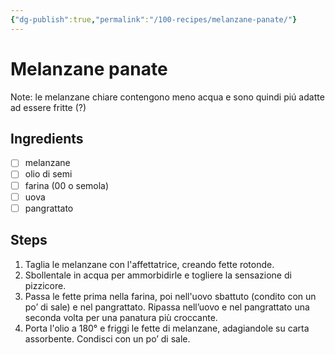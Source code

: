 ```yaml
---
{"dg-publish":true,"permalink":"/100-recipes/melanzane-panate/"}
---
```


# Melanzane panate
Note: le melanzane chiare contengono meno acqua e sono quindi piú adatte ad essere fritte (?)
## Ingredients
- [ ] melanzane
- [ ] olio di semi
- [ ] farina (00 o semola)
- [ ] uova
- [ ] pangrattato
## Steps
1. Taglia le melanzane con l'affettatrice, creando fette rotonde.
2. Sbollentale in acqua per ammorbidirle e togliere la sensazione di pizzicore.
4. Passa le fette prima nella farina, poi nell'uovo sbattuto (condito con un po’ di sale) e nel pangrattato. Ripassa nell’uovo e nel pangrattato una seconda volta per una panatura più croccante. 
3. Porta l'olio a 180° e friggi le fette di melanzane, adagiandole su carta assorbente. Condisci con un po’ di sale.